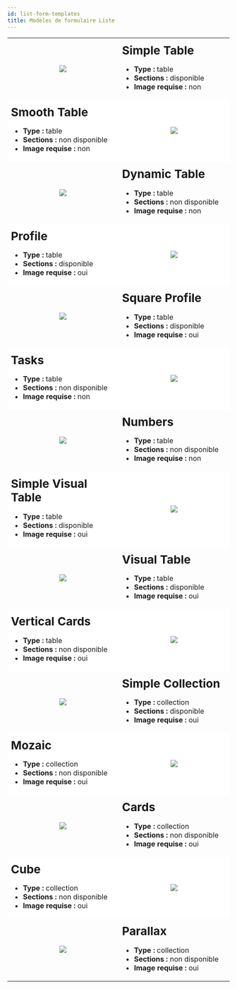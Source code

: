 ```yaml
---
id: list-form-templates
title: Modèles de formulaire Liste
---
```


<div style="height: auto;">
  <table>
    <col width="50%"> <col width="50%">
<tr>
  <td style="height: auto; vertical-align: middle;text-align: center; border-color: #FFFFFF">
  <img style="max-height: 750px" src="../assets/en/templates/Simple-Table-List-form.gif"/>
  </td>
  <td style="height: auto; vertical-align: middle;border-color: #FFFFFF">
  <h1 style="margin-top: 10px; font-size:26px">Simple Table</h1>
  <ul style="font-size:16px">
  <li><strong>Type :</strong> table</li>
  <li><strong>Sections :</strong> disponible</li>
  <li><strong>Image requise :</strong> non</li></ul>
  </td>
  </tr>
<tr>
  <td style="height: auto; vertical-align: middle;border-color: #FFFFFF;background-color: #FFFFFF">
  <h1 style="margin-top: 10px; font-size:26px">Smooth Table</h1>
  <ul style="font-size:16px">
  <li><strong>Type :</strong> table</li>
  <li><strong>Sections :</strong> non disponible</li>
  <li><strong>Image requise :</strong> non</li></ul>
  </td>
  <td style="height: auto; vertical-align: middle;text-align: center; border-color: #FFFFFF;background-color: #FFFFFF">
  <img style="max-height: 750px" src="../assets/en/templates/Smooth-Table-List-form.gif"/>
  </td>
  </tr>
<tr>
  <td style="height: auto; vertical-align: middle;text-align: center; border-color: #FFFFFF">
  <img style="max-height: 750px" src="../assets/en/templates/Dynamic-Table-List-form.gif"/>
  </td>
  <td style="height: auto; vertical-align: middle;border-color: #FFFFFF">
  <h1 style="margin-top: 10px; font-size:26px">Dynamic Table</h1>
  <ul style="font-size:16px">
  <li><strong>Type :</strong> table</li>
  <li><strong>Sections :</strong> non disponible</li>
  <li><strong>Image requise :</strong> non</li></ul>
  </td>
  </tr>
<tr>
  <td style="height: auto; vertical-align: middle;border-color: #FFFFFF;background-color: #FFFFFF">
  <h1 style="margin-top: 10px; font-size:26px">Profile</h1>
  <ul style="font-size:16px">
  <li><strong>Type :</strong> table</li>
  <li><strong>Sections :</strong> disponible</li>
  <li><strong>Image requise :</strong> oui</li></ul>
  </td>
  <td style="height: auto; vertical-align: middle;text-align: center; border-color: #FFFFFF;background-color: #FFFFFF">
  <img style="max-height: 750px" src="../assets/en/templates/Profile-List-form.gif"/>
  </td>
  </tr>
<tr>
  <td style="height: auto; vertical-align: middle;text-align: center; border-color: #FFFFFF">
  <img style="max-height: 750px" src="../assets/en/templates/Square-Profile-List-form.gif"/>
  </td>
  <td style="height: auto; vertical-align: middle;border-color: #FFFFFF">
  <h1 style="margin-top: 10px; font-size:26px">Square Profile</h1>
  <ul style="font-size:16px">
  <li><strong>Type :</strong> table</li>
  <li><strong>Sections :</strong> disponible</li>
  <li><strong>Image requise :</strong> oui</li></ul>
  </td>
  </tr>
<tr>
  <td style="height: auto; vertical-align: middle;border-color: #FFFFFF;background-color: #FFFFFF">
  <h1 style="margin-top: 10px; font-size:26px">Tasks</h1>
  <ul style="font-size:16px">
  <li><strong>Type :</strong> table</li>
  <li><strong>Sections :</strong> non disponible</li>
  <li><strong>Image requise :</strong> non</li></ul>
  </td>
  <td style="height: auto; vertical-align: middle;text-align: center; border-color: #FFFFFF;background-color: #FFFFFF">
  <img style="max-height: 750px" src="../assets/en/templates/Tasks-List-form.gif"/>
  </td>
  </tr>
<tr>
  <td style="height: auto; vertical-align: middle;text-align: center; border-color: #FFFFFF">
  <img style="max-height: 750px" src="../assets/en/templates/Numbers-List-form.gif"/>
  </td>
  <td style="height: auto; vertical-align: middle;border-color: #FFFFFF">
  <h1 style="margin-top: 10px; font-size:26px">Numbers</h1>
  <ul style="font-size:16px">
  <li><strong>Type :</strong> table</li>
  <li><strong>Sections :</strong> non disponible</li>
  <li><strong>Image requise :</strong> non</li></ul>
  </td>
  </tr>
<tr>
  <td style="height: auto; vertical-align: middle;border-color: #FFFFFF;background-color: #FFFFFF">
  <h1 style="margin-top: 10px; font-size:26px">Simple Visual Table</h1>
  <ul style="font-size:16px">
  <li><strong>Type :</strong> table</li>
  <li><strong>Sections :</strong> disponible</li>
  <li><strong>Image requise :</strong> oui</li></ul>
  </td>
  <td style="height: auto; vertical-align: middle;text-align: center; border-color: #FFFFFF;background-color: #FFFFFF">
  <img style="max-height: 750px" src="../assets/en/templates/Simple-Visual-Table-List-form.gif"/>
  </td>
  </tr>
<tr>
  <td style="height: auto; vertical-align: middle;text-align: center; border-color: #FFFFFF">
  <img style="max-height: 750px" src="../assets/en/templates/Visual-Table-List-form.gif"/>
  </td>
  <td style="height: auto; vertical-align: middle;border-color: #FFFFFF">
  <h1 style="margin-top: 10px; font-size:26px">Visual Table</h1>
  <ul style="font-size:16px">
  <li><strong>Type :</strong> table</li>
  <li><strong>Sections :</strong> disponible</li>
  <li><strong>Image requise :</strong> oui</li></ul>
  </td>
  </tr>
<tr>
  <td style="height: auto; vertical-align: middle;border-color: #FFFFFF;background-color: #FFFFFF">
  <h1 style="margin-top: 10px; font-size:26px">Vertical Cards</h1>
  <ul style="font-size:16px">
  <li><strong>Type :</strong> table</li>
  <li><strong>Sections :</strong> non disponible</li>
  <li><strong>Image requise :</strong> oui</li></ul>
  </td>
  <td style="height: auto; vertical-align: middle;text-align: center; border-color: #FFFFFF;background-color: #FFFFFF">
  <img style="max-height: 750px" src="../assets/en/templates/Vertical-Cards-List-form.gif"/>
  </td>
  </tr>
<tr>
  <td style="height: auto; vertical-align: middle;text-align: center; border-color: #FFFFFF">
  <img style="max-height: 750px" src="../assets/en/templates/Simple-Collection-List-form.gif"/>
  </td>
  <td style="height: auto; vertical-align: middle;border-color: #FFFFFF">
  <h1 style="margin-top: 10px; font-size:26px">Simple Collection</h1>
  <ul style="font-size:16px">
  <li><strong>Type :</strong> collection</li>
  <li><strong>Sections :</strong> disponible</li>
  <li><strong>Image requise :</strong> oui</li></ul>
  </td>
  </tr>
<tr>
  <td style="height: auto; vertical-align: middle;border-color: #FFFFFF;background-color: #FFFFFF">
  <h1 style="margin-top: 10px; font-size:26px">Mozaic</h1>
  <ul style="font-size:16px">
  <li><strong>Type :</strong> collection</li>
  <li><strong>Sections :</strong> non disponible</li>
  <li><strong>Image requise :</strong> oui</li></ul>
  </td>
  <td style="height: auto; vertical-align: middle;text-align: center; border-color: #FFFFFF;background-color: #FFFFFF">
  <img style="max-height: 750px" src="../assets/en/templates/Mozaic-List-form.gif"/>
  </td>
  </tr>
<tr>
  <td style="height: auto; vertical-align: middle;text-align: center; border-color: #FFFFFF">
  <img style="max-height: 750px" src="../assets/en/templates/Cards-List-form.gif"/>
  </td>
  <td style="height: auto; vertical-align: middle;border-color: #FFFFFF">
  <h1 style="margin-top: 10px; font-size:26px">Cards</h1>
  <ul style="font-size:16px">
  <li><strong>Type :</strong> collection</li>
  <li><strong>Sections :</strong> non disponible</li>
  <li><strong>Image requise :</strong> oui</li></ul>
  </td>
  </tr>
<tr>
  <td style="height: auto; vertical-align: middle;border-color: #FFFFFF;background-color: #FFFFFF">
  <h1 style="margin-top: 10px; font-size:26px">Cube</h1>
  <ul style="font-size:16px">
  <li><strong>Type :</strong> collection</li>
  <li><strong>Sections :</strong> non disponible</li>
  <li><strong>Image requise :</strong> oui</li></ul>
  </td>
  <td style="height: auto; vertical-align: middle;text-align: center; border-color: #FFFFFF;background-color: #FFFFFF">
  <img style="max-height: 750px" src="../assets/en/templates/Cube-List-form.gif"/>
  </td>
  </tr>
<tr>
  <td style="height: auto; vertical-align: middle;text-align: center; border-color: #FFFFFF">
  <img style="max-height: 750px" src="../assets/en/templates/Parallax-List-form.gif"/>
  </td>
  <td style="height: auto; vertical-align: middle;border-color: #FFFFFF">
  <h1 style="margin-top: 10px; font-size:26px">Parallax</h1>
  <ul style="font-size:16px">
  <li><strong>Type :</strong> collection</li>
  <li><strong>Sections :</strong> non disponible</li>
  <li><strong>Image requise :</strong> oui</li></ul>
  </td>
  </tr>
  </table>
</div>